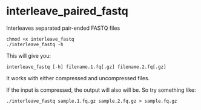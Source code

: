 # interleave_paired_fastq
Interleaves separated pair-ended FASTQ files

    chmod +x interleave_fastq
    ./interleave_fastq -h

This will give you:

    interleave_fastq [-h] filename.1.fq[.gz] filename.2.fq[.gz]

It works with either compressed and uncompressed files.

If the input is compressed, the output will also will be.
So try something like:

    ./interleave_fastq sample.1.fq.gz sample.2.fq.gz > sample.fq.gz

